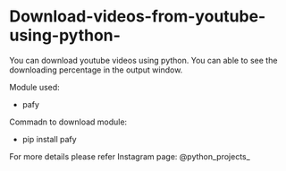 # Download-videos-from-youtube-using-python-
You can download youtube videos using python. 
You can able to see the downloading percentage in the output window.

Module used:
  - pafy
  
Commadn to download module:
  - pip install pafy
  
For more details please refer Instagram page: @python_projects_
